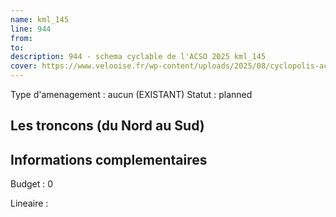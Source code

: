```yaml
---
name: kml_145 
line: 944
from: 
to:  
description: 944 - schema cyclable de l'ACSO 2025 kml_145 
cover: https://www.velooise.fr/wp-content/uploads/2025/08/cyclopolis-acso-944.jpg
---
```

Type d'amenagement : aucun (EXISTANT)
Statut : planned
## Les troncons (du Nord au Sud)

## Informations complementaires

Budget  : 0 

Lineaire :

